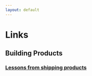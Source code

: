 ```yaml
---
layout: default
---
```


# Links

## Building Products
### [Lessons from shipping products](https://productlessons.substack.com/p/lessons-shipping-features?r=6bg7i&utm_campaign=post&utm_medium=email&utm_source=twitter)










